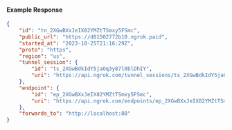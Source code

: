 <!-- Code generated for API Clients. DO NOT EDIT. -->

#### Example Response

```json
{
	"id": "tn_2XGwBXxJeIX82YMZtTSmxy5FSmc",
	"public_url": "https://d81502772b10.ngrok.paid",
	"started_at": "2023-10-25T21:16:29Z",
	"proto": "https",
	"region": "us",
	"tunnel_session": {
		"id": "ts_2XGwBdkIdY5jaOq3y87l0blDhIY",
		"uri": "https://api.ngrok.com/tunnel_sessions/ts_2XGwBdkIdY5jaOq3y87l0blDhIY"
	},
	"endpoint": {
		"id": "ep_2XGwBXxJeIX82YMZtTSmxy5FSmc",
		"uri": "https://api.ngrok.com/endpoints/ep_2XGwBXxJeIX82YMZtTSmxy5FSmc"
	},
	"forwards_to": "http://localhost:80"
}
```
